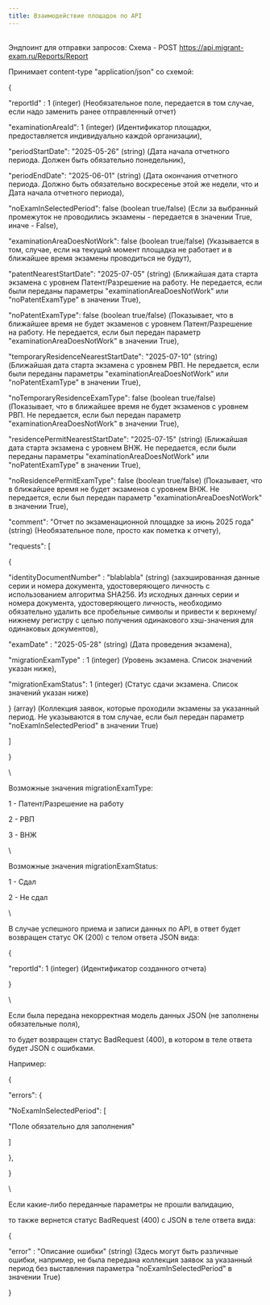 ```yaml
---
title: Взаимодействие площадок по API
---
```


\
Эндпоинт для отправки запросов: Схема - POST https://api.migrant-exam.ru/Reports/Report

Принимает content-type "application/json" со схемой:

\{

"reportId" : 1 (integer) (Необязательное поле, передается в том случае, если надо заменить ранее отправленный отчет)

"examinationAreaId": 1 (integer) (Идентификатор площадки, предоставляется индивидуально каждой организации),

"periodStartDate": "2025-05-26" (string) (Дата начала отчетного периода. Должен быть обязательно понедельник),

"periodEndDate": "2025-06-01" (string) (Дата окончания отчетного периода. Должно быть обязательно воскресенье этой же недели, что и Дата начала отчетного периода),

"noExamInSelectedPeriod": false (boolean true/false) (Если за выбранный промежуток не проводились экзамены - передается в значении True, иначе - False),

"examinationAreaDoesNotWork": false (boolean true/false) (Указывается в том, случае, если на текущий момент площадка не работает и в ближайшее время экзамены проводиться не будут),

"patentNearestStartDate": "2025-07-05" (string) (Ближайшая дата старта экзамена с уровнем Патент/Разрешение на работу. Не передается, если были переданы параметры "examinationAreaDoesNotWork" или "noPatentExamType" в значении True),

"noPatentExamType": false (boolean true/false) (Показывает, что в ближайшее время не будет экзаменов с уровнем Патент/Разрешение на работу. Не передается, если был передан параметр "examinationAreaDoesNotWork" в значении True),

"temporaryResidenceNearestStartDate": "2025-07-10" (string) (Ближайшая дата старта экзамена с уровнем РВП. Не передается, если были переданы параметры "examinationAreaDoesNotWork" или "noPatentExamType" в значении True),

"noTemporaryResidenceExamType": false (boolean true/false) (Показывает, что в ближайшее время не будет экзаменов с уровнем РВП. Не передается, если был передан параметр "examinationAreaDoesNotWork" в значении True),

"residencePermitNearestStartDate": "2025-07-15" (string) (Ближайшая дата старта экзамена с уровнем ВНЖ. Не передается, если были переданы параметры "examinationAreaDoesNotWork" или "noPatentExamType" в значении True),

"noResidencePermitExamType": false (boolean true/false) (Показывает, что в ближайшее время не будет экзаменов с уровнем ВНЖ. Не передается, если был передан параметр "examinationAreaDoesNotWork" в значении True),

"comment": "Отчет по экзаменационной площадке за июнь 2025 года" (string) (Необязательное поле, просто как пометка к отчету),

"requests": \[

\{

"identityDocumentNumber" : "blablabla" (string) (захэшированная данные серии и номера документа, удостоверяющего личность с использованием алгоритма SHA256. Из исходных данных серии и номера документа, удостоверяющего личность, необходимо обязательно удалить все пробельные символы и привести к верхнему/нижнему регистру с целью получения одинакового хэш-значения для одинаковых документов),

"examDate" : "2025-05-28" (string) (Дата проведения экзамена),

"migrationExamType" : 1 (integer) (Уровень экзамена. Список значений указан ниже),

"migrationExamStatus": 1 (integer) (Статус сдачи экзамена. Список значений указан ниже)

} (array) (Коллекция заявок, которые проходили экзамены за указанный период. Не указываются в том случае, если был передан параметр "noExamInSelectedPeriod" в значении True)

\]

}

\\

Возможные значения migrationExamType:

1 - Патент/Разрешение на работу

2 - РВП

3 - ВНЖ

\\

Возможные значения migrationExamStatus:

1 - Сдал

2 - Не сдал

\\

В случае успешного приема и записи данных по API, в ответ будет возвращен статус OK (200) с телом ответа JSON вида:

\{

"reportId": 1 (integer) (Идентификатор созданного отчета)

}

\\

Если была передана некорректная модель данных JSON (не заполнены обязательные поля),

то будет возвращен статус BadRequest (400), в котором в теле ответа будет JSON с ошибками.

Например:

\{

"errors": \{

"NoExamInSelectedPeriod": \[

"Поле обязательно для заполнения"

\]

},

}

\\

Если какие-либо переданные параметры не прошли валидацию,

то также вернется статус BadRequest (400) с JSON в теле ответа вида:

\{

"error" : "Описание ошибки" (string) (Здесь могут быть различные ошибки, например, не была передана коллекция заявок за указанный период без выставления параметра "noExamInSelectedPeriod" в значении True)

}